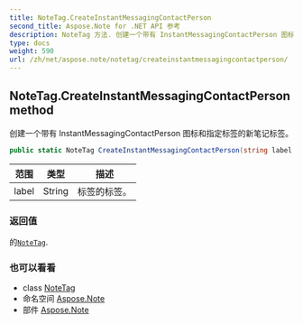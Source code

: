 ```yaml
---
title: NoteTag.CreateInstantMessagingContactPerson
second_title: Aspose.Note for .NET API 参考
description: NoteTag 方法. 创建一个带有 InstantMessagingContactPerson 图标和指定标签的新笔记标签
type: docs
weight: 590
url: /zh/net/aspose.note/notetag/createinstantmessagingcontactperson/
---
```

## NoteTag.CreateInstantMessagingContactPerson method

创建一个带有 InstantMessagingContactPerson 图标和指定标签的新笔记标签。

```csharp
public static NoteTag CreateInstantMessagingContactPerson(string label = "")
```

| 范围 | 类型 | 描述 |
| --- | --- | --- |
| label | String | 标签的标签。 |

### 返回值

的[`NoteTag`](../).

### 也可以看看

* class [NoteTag](../)
* 命名空间 [Aspose.Note](../../notetag/)
* 部件 [Aspose.Note](../../../)


